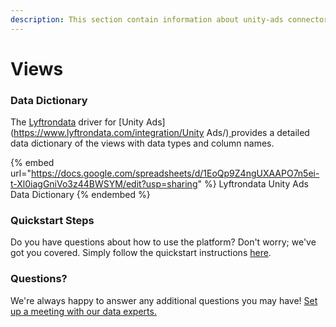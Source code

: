 ```yaml
---
description: This section contain information about unity-ads connector views information
---
```


# Views

### Data Dictionary

The [Lyftrondata](https://www.lyftrondata.com/) driver for [Unity Ads](https://www.lyftrondata.com/integration/Unity Ads/)[ ](https://www.lyftrondata.com/integration/unity-ads/)provides a detailed data dictionary of the views with data types and column names.

{% embed url="https://docs.google.com/spreadsheets/d/1EoQp9Z4ngUXAAPO7n5ei-t-Xl0iagGniVo3z44BWSYM/edit?usp=sharing" %}
Lyftrondata Unity Ads Data Dictionary
{% endembed %}

### Quickstart Steps

Do you have questions about how to use the platform? Don't worry; we've got you covered. Simply follow the quickstart instructions [here](../../../../quickstart-steps.md).

### Questions? <a href="#questions" id="questions"></a>

We're always happy to answer any additional questions you may have! [Set up a meeting with our data experts.](https://www.lyftrondata.com/book-a-meeting/)


